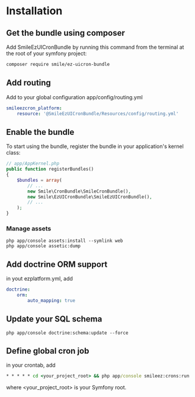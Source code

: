 # Installation

## Get the bundle using composer

Add SmileEzUICronBundle by running this command from the terminal at the root of
your symfony project:

```bash
composer require smile/ez-uicron-bundle
```

## Add routing

Add to your global configuration app/config/routing.yml

```yaml
smileezcron_platform:
    resource: '@SmileEzUICronBundle/Resources/config/routing.yml'
```

## Enable the bundle

To start using the bundle, register the bundle in your application's kernel class:

```php
// app/AppKernel.php
public function registerBundles()
{
    $bundles = array(
        // ...
        new Smile\CronBundle\SmileCronBundle(),
        new Smile\EzUICronBundle\SmileEzUICronBundle(),
        // ...
    );
}
```

### Manage assets

```
php app/console assets:install --symlink web
php app/console assetic:dump
```

## Add doctrine ORM support

in yout ezplatform.yml, add

```yaml
doctrine:
    orm:
        auto_mapping: true
```

## Update your SQL schema

```
php app/console doctrine:schema:update --force
```

## Define global cron job

in your crontab, add

```cmd
* * * * * cd <your_project_root> && php app/console smileez:crons:run
```

where <your_project_root> is your Symfony root.
